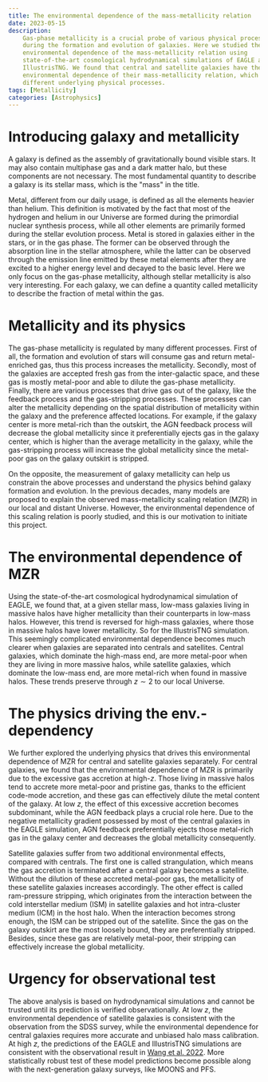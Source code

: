 ```yaml
---
title: The environmental dependence of the mass-metallicity relation
date: 2023-05-15
description:
    Gas-phase metallicity is a crucial probe of various physical processes
    during the formation and evolution of galaxies. Here we studied the
    environmental dependence of the mass-metallicity relation using
    state-of-the-art cosmological hydrodynamical simulations of EAGLE and
    IllustrisTNG. We found that central and satellite galaxies have the opposite
    environmental dependence of their mass-metallicity relation, which is due to
    different underlying physical processes.
tags: [Metallicity]
categories: [Astrophysics]
---
```


# Introducing galaxy and metallicity

A galaxy is defined as the assembly of gravitationally bound visible stars. It
may also contain multiphase gas and a dark matter halo, but these components are
not necessary. The most fundamental quantity to describe a galaxy is its stellar
mass, which is the "mass" in the title.

Metal, different from our daily usage, is defined as all the elements heavier
than helium. This definition is motivated by the fact that most of the hydrogen
and helium in our Universe are formed during the primordial nuclear synthesis
process, while all other elements are primarily formed during the stellar
evolution process. Metal is stored in galaxies either in the stars, or in the
gas phase. The former can be observed through the absorption line in the stellar
atmosphere, while the latter can be observed through the emission line emitted
by these metal elements after they are excited to a higher energy level and
decayed to the basic level. Here we only focus on the gas-phase metallicity,
although stellar metallicity is also very interesting. For each galaxy, we can
define a quantity called metallicity to describe the fraction of metal within
the gas.

# Metallicity and its physics

The gas-phase metallicity is regulated by many different processes. First of
all, the formation and evolution of stars will consume gas and return
metal-enriched gas, thus this process increases the metallicity. Secondly, most
of the galaxies are accepted fresh gas from the inter-galactic space, and these
gas is mostly metal-poor and able to dilute the gas-phase metallicity. Finally,
there are various processes that drive gas out of the galaxy, like the feedback
process and the gas-stripping processes. These processes can alter the
metallicity depending on the spatial distribution of metallicity within the
galaxy and the preference affected locations. For example, if the galaxy center
is more metal-rich than the outskirt, the AGN feedback process will decrease the
global metallicity since it preferentially ejects gas in the galaxy center,
which is higher than the average metallicity in the galaxy, while the
gas-stripping process will increase the global metallicity since the metal-poor
gas on the galaxy outskirt is stripped.

On the opposite, the measurement of galaxy metallicity can help us constrain the
above processes and understand the physics behind galaxy formation and
evolution. In the previous decades, many models are proposed to explain the
observed mass-metallicity scaling relation (MZR) in our local and distant
Universe. However, the environmental dependence of this scaling relation is
poorly studied, and this is our motivation to initiate this project.

# The environmental dependence of MZR

Using the state-of-the-art cosmological hydrodynamical simulation of EAGLE, we
found that, at a given stellar mass, low-mass galaxies living in massive halos
have higher metallicity than their counterparts in low-mass halos. However, this
trend is reversed for high-mass galaxies, where those in massive halos have
lower metallicity. So for the IllustrisTNG simulation. This seemingly
complicated environmental dependence becomes much clearer when galaxies are
separated into centrals and satellites. Central galaxies, which dominate the
high-mass end, are more metal-poor when they are living in more massive halos,
while satellite galaxies, which dominate the low-mass end, are more metal-rich
when found in massive halos. These trends preserve through $z\sim 2$ to our
local Universe.

# The physics driving the env.-dependency

We further explored the underlying physics that drives this environmental
dependence of MZR for central and satellite galaxies separately. For central
galaxies, we found that the environmental dependence of MZR is primarily due to
the excessive gas accretion at high-$z$. Those living in massive halos tend to
accrete more metal-poor and pristine gas, thanks to the efficient code-mode
accretion, and these gas can effectively dilute the metal content of the galaxy.
At low $z$, the effect of this excessive accretion becomes subdominant, while
the AGN feedback plays a crucial role here. Due to the negative metallicity
gradient possessed by most of the central galaxies in the EAGLE simulation, AGN
feedback preferentially ejects those metal-rich gas in the galaxy center and
decreases the global metallicity consequently.

Satellite galaxies suffer from two additional environmental effects, compared
with centrals. The first one is called strangulation, which means the gas
accretion is terminated after a central galaxy becomes a satellite. Without the
dilution of these accreted metal-poor gas, the metallicity of these satellite
galaxies increases accordingly. The other effect is called ram-pressure
stripping, which originates from the interaction between the cold interstellar
medium (ISM) in satellite galaxies and hot intra-cluster medium (ICM) in the
host halo. When the interaction becomes strong enough, the ISM can be stripped
out of the satellite. Since the gas on the galaxy outskirt are the most loosely
bound, they are preferentially stripped. Besides, since these gas are relatively
metal-poor, their stripping can effectively increase the global metallicity.

# Urgency for observational test

The above analysis is based on hydrodynamical simulations and cannot be trusted
until its prediction is verified observationally. At low $z$, the environmental
dependence of satellite galaxies is consistent with the observation from the
SDSS survey, while the environmental dependence for central galaxies requires
more accurate and unbiased halo mass calibration. At high $z$, the predictions
of the EAGLE and IllustrisTNG simulations are consistent with the observational
result in [Wang et al. 2022](https://arxiv.org/abs/2108.06373). More
statistically robust test of these model predictions become possible along with
the next-generation galaxy surveys, like MOONS and PFS.
